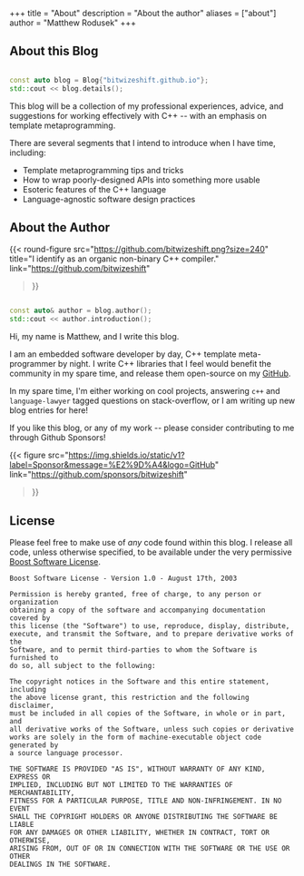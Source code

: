 +++
title = "About"
description = "About the author"
aliases = ["about"]
author = "Matthew Rodusek"
+++

## About this Blog

```cpp

const auto blog = Blog{"bitwizeshift.github.io"};
std::cout << blog.details();

```

This blog will be a collection of my professional experiences, advice, and
suggestions for working effectively with C++ -- with an emphasis on template
metaprogramming.

There are several segments that I intend to introduce when I have time,
including:

* Template metaprogramming tips and tricks
* How to wrap poorly-designed APIs into something more usable
* Esoteric features of the C++ language
* Language-agnostic software design practices

## About the Author


{{< round-figure
  src="https://github.com/bitwizeshift.png?size=240"
  title="I identify as an organic non-binary C++ compiler."
  link="https://github.com/bitwizeshift"
>}}

```cpp

const auto& author = blog.author();
std::cout << author.introduction();

```

Hi, my name is Matthew, and I write this blog.

I am an embedded software developer by day, C++ template meta-programmer by
night. I write C++ libraries that I feel would benefit the community in my spare
time, and release them open-source on my [GitHub](https://github.com/bitwizeshift).

In my spare time, I'm either working on cool projects, answering `c++` and
`language-lawyer` tagged questions on stack-overflow, or I am writing up new
blog entries for here!

If you like this blog, or any of my work -- please consider contributing to me
through Github Sponsors!

{{< figure
  src="https://img.shields.io/static/v1?label=Sponsor&message=%E2%9D%A4&logo=GitHub"
  link="https://github.com/sponsors/bitwizeshift"
>}}

## License

Please feel free to make use of *any* code found within this blog. I release all
code, unless otherwise specified, to be available under the very permissive
[Boost Software License](https://www.boost.org/users/license.html).

```
Boost Software License - Version 1.0 - August 17th, 2003

Permission is hereby granted, free of charge, to any person or organization
obtaining a copy of the software and accompanying documentation covered by
this license (the "Software") to use, reproduce, display, distribute,
execute, and transmit the Software, and to prepare derivative works of the
Software, and to permit third-parties to whom the Software is furnished to
do so, all subject to the following:

The copyright notices in the Software and this entire statement, including
the above license grant, this restriction and the following disclaimer,
must be included in all copies of the Software, in whole or in part, and
all derivative works of the Software, unless such copies or derivative
works are solely in the form of machine-executable object code generated by
a source language processor.

THE SOFTWARE IS PROVIDED "AS IS", WITHOUT WARRANTY OF ANY KIND, EXPRESS OR
IMPLIED, INCLUDING BUT NOT LIMITED TO THE WARRANTIES OF MERCHANTABILITY,
FITNESS FOR A PARTICULAR PURPOSE, TITLE AND NON-INFRINGEMENT. IN NO EVENT
SHALL THE COPYRIGHT HOLDERS OR ANYONE DISTRIBUTING THE SOFTWARE BE LIABLE
FOR ANY DAMAGES OR OTHER LIABILITY, WHETHER IN CONTRACT, TORT OR OTHERWISE,
ARISING FROM, OUT OF OR IN CONNECTION WITH THE SOFTWARE OR THE USE OR OTHER
DEALINGS IN THE SOFTWARE.
```
